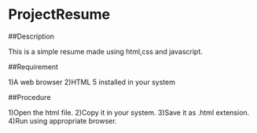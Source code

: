 # ProjectResume

##Description

This is a simple resume made using html,css and javascript.

##Requirement

1)A web browser
2)HTML 5 installed in your system

##Procedure

1)Open the html file.
2)Copy it in your system.
3)Save it as .html extension.
4)Run using appropriate browser.
